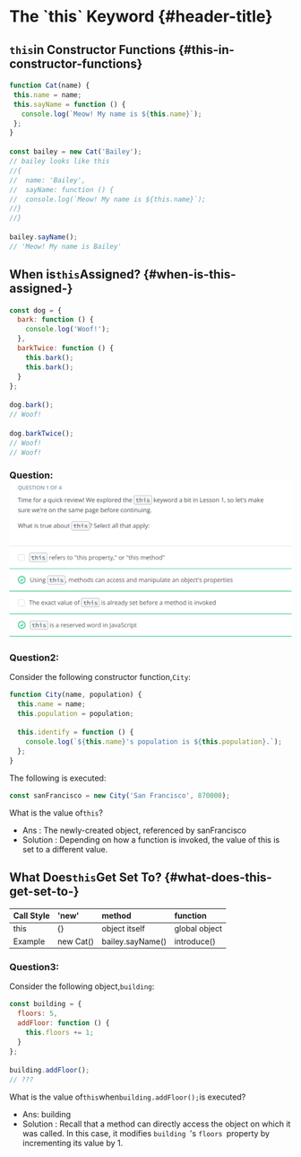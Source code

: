 # The \`this\` Keyword {#header-title}

## `this`in Constructor Functions {#this-in-constructor-functions}

```js
function Cat(name) {
 this.name = name;
 this.sayName = function () {
   console.log(`Meow! My name is ${this.name}`);
 };
}

const bailey = new Cat('Bailey');
// bailey looks like this
//{
//  name: 'Bailey',
//  sayName: function () {
//  console.log(`Meow! My name is ${this.name}`);
//}
//}

bailey.sayName();
// 'Meow! My name is Bailey'
```

## When is`this`Assigned? {#when-is-this-assigned-}

```js
const dog = {
  bark: function () {
    console.log('Woof!');
  },
  barkTwice: function () {
    this.bark();
    this.bark();
  }
};

dog.bark();
// Woof!

dog.barkTwice();
// Woof!
// Woof!
```

### Question:![](/assets/L3_2Q1.png)

### Question2:

Consider the following constructor function,`City`:

```js
function City(name, population) {
  this.name = name;
  this.population = population;

  this.identify = function () {
    console.log(`${this.name}'s population is ${this.population}.`);
  };
}
```

The following is executed:

```js
const sanFrancisco = new City('San Francisco', 870000);
```

What is the value of`this`?

* Ans : The newly-created object, referenced by sanFrancisco
* Solution : Depending on how a function is invoked, the value of this is set to a different value.

## What Does`this`Get Set To? {#what-does-this-get-set-to-}

| Call Style | 'new' | method | function |
| :--- | :--- | :--- | :--- |
| this | {} | object itself | global object |
| Example | new Cat\(\) | bailey.sayName\(\) | introduce\(\) |

### Question3:

Consider the following object,`building`:

```js
const building = {
  floors: 5,
  addFloor: function () {
    this.floors += 1;
  }
};

building.addFloor();
// ???
```

What is the value of`this`when`building.addFloor();`is executed?

* Ans: building
* Solution : 
  Recall that a method can directly access the object on which it was called. In this case, it modifies `building `'s `floors `property by incrementing its value by 1.




